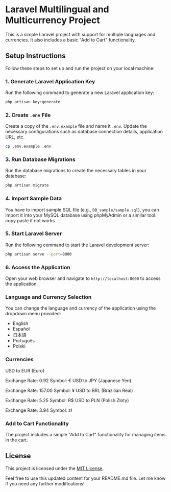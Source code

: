 
# Laravel Multilingual and Multicurrency Project

This is a simple Laravel project with support for multiple languages and currencies.
 It also includes a basic "Add to Cart" functionality.

## Setup Instructions

Follow these steps to set up and run the project on your local machine:

### 1. Generate Laravel Application Key

Run the following command to generate a new Laravel application key:

```bash
php artisan key:generate
```

### 2. Create `.env` File

Create a copy of the `.env.example` file and name it `.env`. Update the necessary configurations such as database connection details, application URL, etc.

```bash
cp .env.example .env
```

### 3. Run Database Migrations

Run the database migrations to create the necessary tables in your database:

```bash
php artisan migrate
```

### 4. Import Sample Data

You have to import sample SQL file (e.g., `DB_sample/sample.sql`), you can import it into your MySQL database 
using phpMyAdmin or a similar tool. copy paste if not works

### 5. Start Laravel Server

Run the following command to start the Laravel development server:

```bash
php artisan serve --port=8000
```

### 6. Access the Application

Open your web browser and navigate to `http://localhost:8000` to access the application.

### Language and Currency Selection

You can change the language and currency of the application using the dropdown menu provided:

- English
- Español
- 日本語
- Português
- Polski

### Currencies

USD to EUR (Euro)

Exchange Rate: 0.92
Symbol: €
USD to JPY (Japanese Yen)

Exchange Rate: 157.00
Symbol: ¥
USD to BRL (Brazilian Real)

Exchange Rate: 5.25
Symbol: R$
USD to PLN (Polish Zloty)

Exchange Rate: 3.94
Symbol: zł

### Add to Cart Functionality

The project includes a simple "Add to Cart" functionality for managing items in the cart.

## License

This project is licensed under the [MIT License](LICENSE).


Feel free to use this updated content for your README.md file. 
Let me know if you need any further modifications!